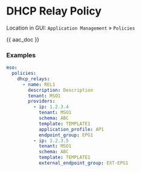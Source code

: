 # DHCP Relay Policy

Location in GUI:
`Application Management` » `Policies`

{{ aac_doc }}
### Examples

```yaml
mso:
  policies:
    dhcp_relays:
      - name: REL1
        description: Description
        tenant: MSO1
        providers:
          - ip: 1.2.3.4
            tenant: MSO1
            schema: ABC
            template: TEMPLATE1
            application_profile: AP1
            endpoint_group: EPG1
          - ip: 1.2.3.5
            tenant: MSO1
            schema: ABC
            template: TEMPLATE1
            external_endpoint_group: EXT-EPG1
```
